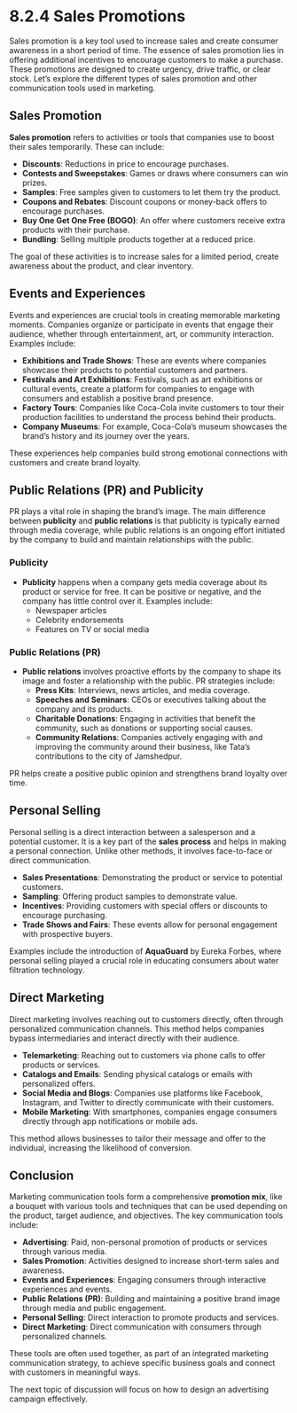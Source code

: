 # 8.2.4 Sales Promotions

Sales promotion is a key tool used to increase sales and create consumer awareness in a short period of time. The essence of sales promotion lies in offering additional incentives to encourage customers to make a purchase. These promotions are designed to create urgency, drive traffic, or clear stock. Let’s explore the different types of sales promotion and other communication tools used in marketing.

## Sales Promotion

**Sales promotion** refers to activities or tools that companies use to boost their sales temporarily. These can include:

- **Discounts**: Reductions in price to encourage purchases.
- **Contests and Sweepstakes**: Games or draws where consumers can win prizes.
- **Samples**: Free samples given to customers to let them try the product.
- **Coupons and Rebates**: Discount coupons or money-back offers to encourage purchases.
- **Buy One Get One Free (BOGO)**: An offer where customers receive extra products with their purchase.
- **Bundling**: Selling multiple products together at a reduced price.

The goal of these activities is to increase sales for a limited period, create awareness about the product, and clear inventory.

## Events and Experiences

Events and experiences are crucial tools in creating memorable marketing moments. Companies organize or participate in events that engage their audience, whether through entertainment, art, or community interaction. Examples include:

- **Exhibitions and Trade Shows**: These are events where companies showcase their products to potential customers and partners.
- **Festivals and Art Exhibitions**: Festivals, such as art exhibitions or cultural events, create a platform for companies to engage with consumers and establish a positive brand presence.
- **Factory Tours**: Companies like Coca-Cola invite customers to tour their production facilities to understand the process behind their products.
- **Company Museums**: For example, Coca-Cola’s museum showcases the brand’s history and its journey over the years.

These experiences help companies build strong emotional connections with customers and create brand loyalty.

## Public Relations (PR) and Publicity

PR plays a vital role in shaping the brand’s image. The main difference between **publicity** and **public relations** is that publicity is typically earned through media coverage, while public relations is an ongoing effort initiated by the company to build and maintain relationships with the public.

### Publicity

- **Publicity** happens when a company gets media coverage about its product or service for free. It can be positive or negative, and the company has little control over it. Examples include:
  - Newspaper articles
  - Celebrity endorsements
  - Features on TV or social media

### Public Relations (PR)

- **Public relations** involves proactive efforts by the company to shape its image and foster a relationship with the public. PR strategies include:
  - **Press Kits**: Interviews, news articles, and media coverage.
  - **Speeches and Seminars**: CEOs or executives talking about the company and its products.
  - **Charitable Donations**: Engaging in activities that benefit the community, such as donations or supporting social causes.
  - **Community Relations**: Companies actively engaging with and improving the community around their business, like Tata’s contributions to the city of Jamshedpur.

PR helps create a positive public opinion and strengthens brand loyalty over time.

## Personal Selling

Personal selling is a direct interaction between a salesperson and a potential customer. It is a key part of the **sales process** and helps in making a personal connection. Unlike other methods, it involves face-to-face or direct communication.

- **Sales Presentations**: Demonstrating the product or service to potential customers.
- **Sampling**: Offering product samples to demonstrate value.
- **Incentives**: Providing customers with special offers or discounts to encourage purchasing.
- **Trade Shows and Fairs**: These events allow for personal engagement with prospective buyers.

Examples include the introduction of **AquaGuard** by Eureka Forbes, where personal selling played a crucial role in educating consumers about water filtration technology.

## Direct Marketing

Direct marketing involves reaching out to customers directly, often through personalized communication channels. This method helps companies bypass intermediaries and interact directly with their audience.

- **Telemarketing**: Reaching out to customers via phone calls to offer products or services.
- **Catalogs and Emails**: Sending physical catalogs or emails with personalized offers.
- **Social Media and Blogs**: Companies use platforms like Facebook, Instagram, and Twitter to directly communicate with their customers.
- **Mobile Marketing**: With smartphones, companies engage consumers directly through app notifications or mobile ads.

This method allows businesses to tailor their message and offer to the individual, increasing the likelihood of conversion.

## Conclusion

Marketing communication tools form a comprehensive **promotion mix**, like a bouquet with various tools and techniques that can be used depending on the product, target audience, and objectives. The key communication tools include:

- **Advertising**: Paid, non-personal promotion of products or services through various media.
- **Sales Promotion**: Activities designed to increase short-term sales and awareness.
- **Events and Experiences**: Engaging consumers through interactive experiences and events.
- **Public Relations (PR)**: Building and maintaining a positive brand image through media and public engagement.
- **Personal Selling**: Direct interaction to promote products and services.
- **Direct Marketing**: Direct communication with consumers through personalized channels.

These tools are often used together, as part of an integrated marketing communication strategy, to achieve specific business goals and connect with customers in meaningful ways.

The next topic of discussion will focus on how to design an advertising campaign effectively.
